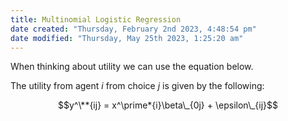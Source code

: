 ```yaml
---
title: Multinomial Logistic Regression
date created: "Thursday, February 2nd 2023, 4:48:54 pm"
date modified: "Thursday, May 25th 2023, 1:25:20 am"
---
```


When thinking about utility we can use the equation below.

The utility from agent $i$ from choice $j$ is given by the following:

$$y^\**{ij} = x^\prime*{i}\beta\_{0j} + \epsilon\_{ij}$$
